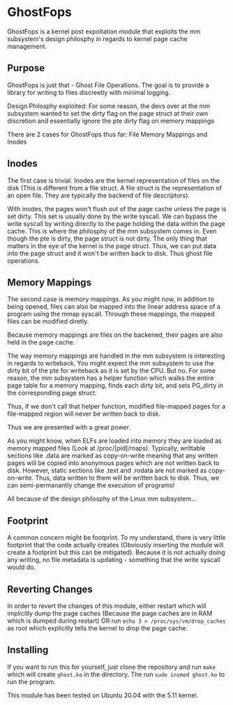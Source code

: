 # GhostFops

GhostFops is a kernel post expoitation module that exploits the mm subsystem's design philosphy in regards to kernel page cache management.


## Purpose
GhostFops is just that - Ghost File Operations. The goal is to provide a library for writing to files discreetly with minimal logging. 

Design Philosphy exploited: For some reason, the devs over at the mm subsystem wanted to set the dirty flag on the page struct at their own discretion and essentially ignore the pte dirty flag on memory mappings

There are 2 cases for GhostFops thus far: File Memory Mappings and Inodes

## Inodes

The first case is trivial. Inodes are the kernel representation of files on the disk (This is different from a file struct. A file struct is the representation of an open file. They are typically the backend of file descriptors). 

With inodes, the pages won't flush out of the page cache unless the page is set dirty. This set is usually done by the write syscall. We can bypass the write syscall by writing directly to the page holding the data within the page cache. This is where the philosphy of the mm subsystem comes in. Even though the pte is dirty, the page struct is not dirty. The only thing that matters in the eye of the kernel is the page struct. Thus, we can put data into the page struct and it won't be written back to disk. Thus ghost file operations.

## Memory Mappings

The second case is memory mappings. As you might now, in addition to being opened, files can also be mapped into the linear address space of a program using the mmap syscall. Through these mappings, the mapped files can be modified diretly. 

Because memory mappings are files on the backened, their pages are also held in the page cache.

The way memory mappings are handled in the mm subsystem is interesting in regards to writeback. You might expect the mm subsystem to use the dirty bit of the pte for writeback as it is set by the CPU. But no. For some reason, the mm subsystem has a helper function which walks the entire page table for a memory mapping, finds each dirty bit, and sets PG_dirty in the corresponding page struct.

Thus, if we don't call that helper function, modified file-mapped pages for a file-mapped region will never be written back to disk. 

Thus we are presented with a great power. 

As you might know, when ELFs are loaded into memory they are loaded as memory mapped files (Look at /proc/[pid]/maps). Typically, writtable sections like .data are marked as copy-on-write meaning that any written pages will be copied into anonymous pages which are not written back to disk. However, static sections like .text and .rodata are not marked as copy-on-write. Thus, data written to them will be written back to disk. Thus, we can semi-permanantly change the execution of programs!

All because of the design philosphy of the Linux mm subsystem...

## Footprint

A common concern might be footprint. To my understand, there is very little footprint that the code actually creates (Obviously inserting the module will create a footprint but this can be mitigated). Because it is not actually doing any writing, no file metadata is updating - something that the write syscall would do. 

## Reverting Changes

In order to revert the changes of this module, either restart which will implicitly dump the page caches (Because the page caches are in RAM which is dumped during restart) OR run `echo 3 > /proc/sys/vm/drop_caches` as root which explicitly tells the kernel to drop the page cache.

## Installing

If you want to run this for yourself, just clone the repository and run `make` which will create `ghost.ko` in the directory. The run `sudo insmod ghost.ko` to run the program.

This module has been tested on Ubuntu 20.04 with the 5.11 kernel.
